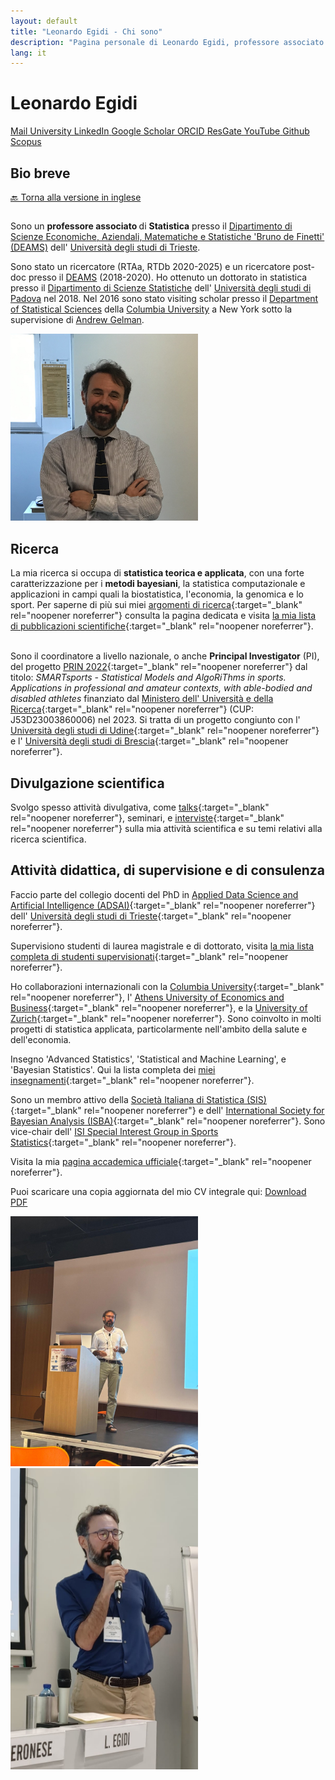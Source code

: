 ```yaml
---
layout: default
title: "Leonardo Egidi - Chi sono"
description: "Pagina personale di Leonardo Egidi, professore associato di statistica."
lang: it
---
```


# Leonardo Egidi

<div class="social-icons">
    <a href="mailto:legidi@units.it" class="icon-link" target="_blank">
        <i class="fas fa-envelope"></i> <!-- Icona dell'email -->
        <span class="tooltip">Mail</span>
    </a>
    <a href="https://deams.units.it/en/node/45071" class="icon-link" target="_blank">
    	<i class="fas fa-university"></i>
    	<span class="tooltip">University</span>
    </a>
    <a href="https://www.linkedin.com/in/leonardo-egidi-ba466261/?originalSubdomain=it" class="icon-link" target="_blank">
        <i class="fab fa-linkedin"></i>
        <span class="tooltip">LinkedIn</span>
    </a>
    <a href="https://scholar.google.com/citations?user=Ux1LY_Qx7T8C&hl=it&oi=ao" class="icon-link" target="_blank">
       <i class="fas fa-book"></i>  
      <span class="tooltip">Google Scholar</span>
    </a>
    <a href="https://orcid.org/0000-0003-3211-905X" class="icon-link" target="_blank">
        <i class="fa-brands fa-orcid"></i>
        <span class="tooltip">ORCID</span>
    </a>
    <a href="https://www.researchgate.net/profile/Leonardo-Egidi" class="icon-link" target="_blank">
        <i class="fa-brands fa-researchgate"></i>
        <span class="tooltip">ResGate</span>
    </a>
    <a href="https://www.youtube.com/results?search_query=leonardo+egidi" class="icon-link" target="_blank">
        <i class="fa-brands fa-youtube"></i>
        <span class="tooltip">YouTube</span>
    </a>
   <a href="https://github.com/LeoEgidi" class="icon-link" target="_blank">
        <i class="fa-brands fa-github"></i>
         <span class="tooltip">Github</span>
    </a>
   <a href="https://www.scopus.com/authid/detail.uri?authorId=57195512567" class="icon-link" target="_blank">
        <i class="fas fa-microscope"></i> 
        <span class="tooltip">Scopus</span>
   </a>
</div>


## Bio breve

[🔙 Torna alla versione in inglese](/)

<div class="two-columns">
  <div class="column">
     <p>
      Sono un <strong>  professore associato </strong> di <strong>Statistica</strong> presso il 
      <a href="https://deams.units.it/" target="_blank">Dipartimento di Scienze Economiche, Aziendali, Matematiche e Statistiche 'Bruno de Finetti' (DEAMS)</a> 
      dell' <a href="https://portale.units.it/it" target="_blank">Università degli studi di Trieste</a>.
    </p>
    <p>
      Sono stato un ricercatore (RTAa, RTDb 2020-2025) e un ricercatore post-doc presso il  
      <a href="https://deams.units.it/" target="_blank">DEAMS</a> (2018-2020). 
      Ho ottenuto un dottorato in statistica presso il  
      <a href="https://www.stat.unipd.it/" target="_blank">Dipartimento di Scienze Statistiche</a> dell'  
      <a href="https://www.unipd.it/" target="_blank">Università degli studi di Padova</a> nel 2018. 
      Nel 2016 sono stato visiting scholar presso il 
      <a href="https://stat.columbia.edu/" target="_blank">Department of Statistical Sciences</a> della 
      <a href="https://www.columbia.edu/" target="_blank">Columbia University</a> a New York sotto la supervisione di 
      <a href="http://www.stat.columbia.edu/~gelman/" target="_blank">Andrew Gelman</a>.
    </p>
  </div>
<div class="column">
    <img src="egidi_primo_piano.jpg" alt="Leonardo Egidi" style="float: center; margin-right: 10px;" width="300">
  </div>
</div>
  
## Ricerca

La mia ricerca si occupa di <strong>statistica teorica e applicata</strong>, con una forte caratterizzazione per i <strong>metodi bayesiani</strong>, la statistica computazionale e applicazioni in campi quali la biostatistica, l'economia, la genomica e lo sport. Per saperne di più sui miei [argomenti di ricerca](https://leoegidi.github.io/leonardo-egidi-research/){:target="_blank" rel="noopener noreferrer"} consulta la pagina dedicata  e visita [la mia lista di pubblicazioni scientifiche](https://leoegidi.github.io/leonardo-egidi-publications/){:target="_blank" rel="noopener noreferrer"}.<br><br>

Sono il coordinatore a livello nazionale, o anche **Principal Investigator** (PI), del progetto [PRIN 2022](https://prin.mur.gov.it/Iniziative/Detail?key=FiJNdaCuA71Xq3jYMAuZeQ%3D%3D){:target="_blank" rel="noopener noreferrer"}  dal titolo: *SMARTsports - Statistical Models and AlgoRiThms in sports. Applications in professional and amateur contexts, with able-bodied and disabled athletes* finanziato dal [Ministero dell' Università e della Ricerca](https://www.mur.gov.it/it){:target="_blank" rel="noopener noreferrer"} (CUP: J53D23003860006) nel 2023. Si tratta di un progetto congiunto con l' [Università degli studi di Udine](https://www.uniud.it/it/ricerca/progetti-e-iniziative/progetti-finanziati/prin-2022/dies/smartsports-statistical-models-and-algorithms-in-sports-applications-in-professional-and-amateur-contexts-with-able-bodied-and-disabled-athletes){:target="_blank" rel="noopener noreferrer"} 
e l' [Università degli studi di Brescia](https://www.unibs.it/it){:target="_blank" rel="noopener noreferrer"}.

## Divulgazione scientifica

Svolgo spesso attività divulgativa, come [talks](https://www.youtube.com/results?search_query=leonardo+egidi){:target="_blank" rel="noopener noreferrer"}, seminari, e [interviste](https://www.youtube.com/results?search_query=leonardo+egidi){:target="_blank" rel="noopener noreferrer"} sulla mia attività scientifica e su temi relativi alla ricerca scientifica.


## Attività didattica, di supervisione e di consulenza     

Faccio parte del collegio docenti del PhD in [Applied Data Science and Artificial Intelligence (ADSAI)](https://adsai.units.it/){:target="_blank" rel="noopener noreferrer"} dell' [Università degli studi di Trieste](https://portale.units.it/it){:target="_blank" rel="noopener noreferrer"}.

Supervisiono studenti di laurea magistrale e di dottorato, visita [la mia lista completa di studenti supervisionati](https://leoegidi.github.io/leonardo-egidi-students/){:target="_blank" rel="noopener noreferrer"}.

Ho collaborazioni internazionali con la [Columbia University](https://www.columbia.edu/){:target="_blank" rel="noopener noreferrer"}, l' [Athens University of Economics and Business](https://www.aueb.gr/){:target="_blank" rel="noopener noreferrer"},
e la [University of Zurich](https://www.uzh.ch/en.html){:target="_blank" rel="noopener noreferrer"}. Sono coinvolto in molti progetti di statistica applicata, particolarmente nell'ambito della salute e dell'economia.

Insegno 'Advanced Statistics', 'Statistical and Machine Learning', e 'Bayesian Statistics'. Qui la lista completa dei [miei insegnamenti](https://leoegidi.github.io/leonardo-egidi-teaching/){:target="_blank" rel="noopener noreferrer"}.

Sono un membro attivo della [Società Italiana di Statistica (SIS)](https://www.sis-statistica.it/){:target="_blank" rel="noopener noreferrer"} e dell' [International Society for Bayesian Analysis (ISBA)](https://bayesian.org/){:target="_blank" rel="noopener noreferrer"}. 
Sono vice-chair dell' [ISI Special Interest Group in Sports Statistics](https://www.isi-web.org/committee/special-interest-group-sports-statistics){:target="_blank" rel="noopener noreferrer"}.

Visita la mia [pagina accademica ufficiale](https://deams.units.it/en/node/45071){:target="_blank" rel="noopener noreferrer"}.


Puoi scaricare una copia aggiornata del mio CV integrale qui:
<a href="{{ '/paper/cv.pdf' | relative_url }}" target="_blank">
    <i class="fas fa-file-pdf"></i> Download PDF
</a>

<div class="two-columns">
  <div class="column">
<img src="Leonardo_Egidi_conference.jpg" alt="Leonardo Egidi" style="float: center; margin-right: 10px;" width="300">
</div>
<div class="column">
    <img src="Leonardo_Egidi_conference3.jpg" alt="Leonardo Egidi" style="float: center; margin-right: 10px;" width="300">
  </div>
</div>
